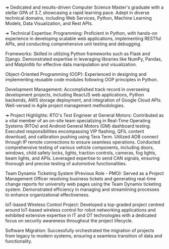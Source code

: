 ➔ Dedicated and results-driven Computer Science Master's graduate with a stellar GPA of 3.7, showcasing a rapid learning pace. Adept in diverse technical domains, including Web Services, Python, Machine Learning Models, Data Visualization, and Rest APIs.

➔ Technical Expertise:
Programming: Proficient in Python, with hands-on experience in developing scalable web applications, implementing RESTful APIs, and conducting comprehensive unit testing and debugging.

Frameworks: Skilled in utilizing Python frameworks such as Flask and Django. Demonstrated expertise in leveraging libraries like NumPy, Pandas, and Matplotlib for effective data manipulation and visualization.

Object-Oriented Programming (OOP): Experienced in designing and implementing reusable code modules following OOP principles in Python.

Development Management: Accomplished track record in overseeing development projects, including ReactJS web applications, Python backends, AWS storage deployment, and integration of Google Cloud APIs. Well-versed in Agile project management methodologies.

➔ Project Highlights:
RTO's Test Engineer at General Motors: Contributed as a vital member of an on-site team specializing in Real-Time Operating Systems (RTOs) and Android General Motors (GM) dashboard testing. 
Executed responsibilities encompassing VIP flashing, QFIL content download, and calibration pushing using Tera Term. Utilized ADB connect through IP remote connections to ensure seamless operations. 
Conducted comprehensive testing of various vehicle components, including doors, windows, child safety locks, lights, traction controls, cameras, fog lights, beam lights, and APIs. Leveraged expertise to send CAN signals, ensuring thorough and precise testing of automotive functionalities.

Team Dynamix Ticketing System (Previous Role - PMO): Served as a Project Management Officer resolving business tickets and generating real-time change reports for university web pages using the Team Dynamix ticketing system. Demonstrated efficiency in managing and streamlining processes to enhance organizational effectiveness.

IoT-based Wireless Control Project: Developed a top-graded project centred around IoT-based wireless control for robot networking applications and exhibited extensive expertise in IT and OT technologies with a dedicated focus on security awareness throughout the project lifecycle.

Software Migration: Successfully orchestrated the migration of projects from legacy to modern systems, ensuring a seamless transition of data and functionality.
